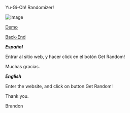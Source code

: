Yu-Gi-Oh! Randomizer!

![image](https://res.cloudinary.com/daynclfo8/image/upload/v1730124635/ygo_hyolee.png)

[Demo](https://www.youtube.com/watch?v=NEzQ7VnWCLI)

[Back-End](https://github.com/pibelanzallamas/yu-gi-oh-back)

_**Español**_

Entrar al sitio web, y hacer click en el botón Get Random!

Muchas gracias.

_**English**_

Enter the website, and click on button Get Random!

Thank you.

Brandon
